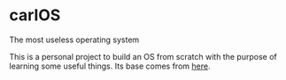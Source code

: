 # carlOS
The most useless operating system

This is a personal project to build an OS from scratch with the purpose of learning some useful things. Its base comes from [here](https://github.com/cfenollosa/os-tutorial).
